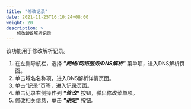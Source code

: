 ```yaml
---
title: "修改记录"
date: 2021-11-25T16:10:24+08:00
weight: 20
description: >
    修改DNS解析记录
---
```


该功能用于修改解析记录。

1. 在左侧导航栏，选择 **_"网络/网络服务/DNS解析"_** 菜单项，进入DNS解析页面。
2. 单击域名名称项，进入DNS解析详情页面。
2. 单击“记录”页签，进入记录页面。
3. 单击记录右侧操作列 **_"修改"_** 按钮，弹出修改菜单项。
4. 修改相关信息，单击 **_"确定"_** 按钮。
